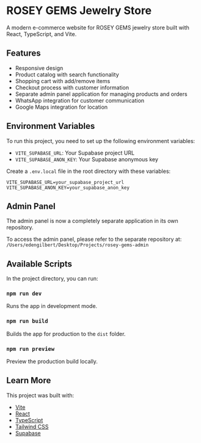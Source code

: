 # ROSEY GEMS Jewelry Store

A modern e-commerce website for ROSEY GEMS jewelry store built with React, TypeScript, and Vite.

## Features

- Responsive design
- Product catalog with search functionality
- Shopping cart with add/remove items
- Checkout process with customer information
- Separate admin panel application for managing products and orders
- WhatsApp integration for customer communication
- Google Maps integration for location

## Environment Variables

To run this project, you need to set up the following environment variables:

- `VITE_SUPABASE_URL`: Your Supabase project URL
- `VITE_SUPABASE_ANON_KEY`: Your Supabase anonymous key

Create a `.env.local` file in the root directory with these variables:

```
VITE_SUPABASE_URL=your_supabase_project_url
VITE_SUPABASE_ANON_KEY=your_supabase_anon_key
```

## Admin Panel

The admin panel is now a completely separate application in its own repository.

To access the admin panel, please refer to the separate repository at:
`/Users/edengilbert/Desktop/Projects/rosey-gems-admin`

## Available Scripts

In the project directory, you can run:

### `npm run dev`

Runs the app in development mode.

### `npm run build`

Builds the app for production to the `dist` folder.

### `npm run preview`

Preview the production build locally.

## Learn More

This project was built with:
- [Vite](https://vitejs.dev/)
- [React](https://reactjs.org/)
- [TypeScript](https://www.typescriptlang.org/)
- [Tailwind CSS](https://tailwindcss.com/)
- [Supabase](https://supabase.io/)